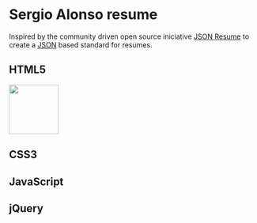 # Sergio Alonso resume

Inspired by the community driven open source iniciative [JSON Resume](https://jsonresume.org/) to create a [JSON](http://json.org/) based standard for resumes.

## HTML5

<img src="https://upload.wikimedia.org/wikipedia/commons/6/61/HTML5_logo_and_wordmark.svg" width="100">

## CSS3

## JavaScript

## jQuery
